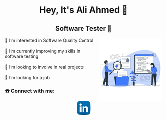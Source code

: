 
<div align="center">
  <h1>
    Hey, It's Ali Ahmed 👋
  </h1>
  <h2>
    Software Tester 🔭
  </h2>
</div>


<div>
  <img align="right" alt="Coding" width="40%" src="https://github.com/AliAhmed3/AliAhmed3/blob/main/images/Software-code-testing.gif" />
    <p align="left">
        🔭 I’m interested in Software Quality Control
        <br>
        <br>
        🌱 I’m currently improving my skills in software testing
        <br>
        <br>
        👯 I’m looking to involve in real projects
        <br>
        <br>
        👋 I’m looking for a job
        <br>
        
</div>
<h3 align="left">☎️ Connect with me:</h3>
<div align="center" >
    <a href="https://www.linkedin.com/in/ali-ahmed-95615a265/">
        <img src="https://github.com/AliAhmed3/AliAhmed3/blob/main/images/Linkedin.png" alt="LinkedIn" height="45" width="45" />
    </a>
</div>
